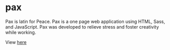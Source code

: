# pax

Pax is latin for Peace. Pax is a one page web application using HTML, Sass, and JavaScript. Pax was developed to relieve stress and foster creativity while working.

View [here](http://www.brandonvernon.com/pax.html)
